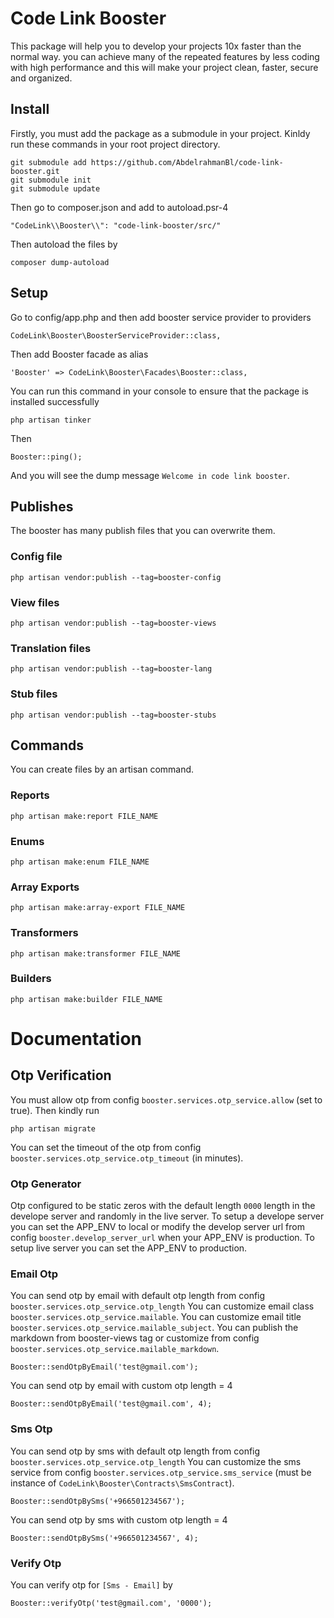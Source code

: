 # Code Link Booster
This package will help you to develop your projects 10x faster than the normal way. you can achieve many of the repeated features by less coding with high performance and this will make your project clean, faster, secure and organized.

## Install
Firstly, you must add the package as a submodule in your project.
Kinldy run these commands in your root project directory.
```
git submodule add https://github.com/AbdelrahmanBl/code-link-booster.git
git submodule init
git submodule update

```
Then go to composer.json and add to autoload.psr-4
```
"CodeLink\\Booster\\": "code-link-booster/src/"
```
Then autoload the files by
```
composer dump-autoload
```

## Setup
Go to config/app.php and then add booster service provider to providers
```
CodeLink\Booster\BoosterServiceProvider::class,
```
Then add Booster facade as alias
```
'Booster' => CodeLink\Booster\Facades\Booster::class,
```
You can run this command in your console to ensure that the package is installed successfully
```
php artisan tinker
```
Then
```
Booster::ping();
```
And you will see the dump message `Welcome in code link booster`.

## Publishes
The booster has many publish files that you can overwrite them.
### Config file
```
php artisan vendor:publish --tag=booster-config
```
### View files
```
php artisan vendor:publish --tag=booster-views
```
### Translation files
```
php artisan vendor:publish --tag=booster-lang
```
### Stub files
```
php artisan vendor:publish --tag=booster-stubs
```

## Commands
You can create files by an artisan command.
### Reports
```
php artisan make:report FILE_NAME
```
### Enums
```
php artisan make:enum FILE_NAME
```
### Array Exports
```
php artisan make:array-export FILE_NAME
```
### Transformers
```
php artisan make:transformer FILE_NAME
```
### Builders
```
php artisan make:builder FILE_NAME
```

# Documentation

## Otp Verification
You must allow otp from config `booster.services.otp_service.allow` (set to true).
Then kindly run 
```
php artisan migrate
```
You can set the timeout of the otp from config `booster.services.otp_service.otp_timeout` (in minutes).
### Otp Generator
Otp configured to be static zeros with the default length `0000` length in the develope server and randomly in the live server. 
To setup a develope server you can set the APP_ENV to local or modify the develop server url from config `booster.develop_server_url` when your APP_ENV is production.
To setup live server you can set the APP_ENV to production.
### Email Otp
You can send otp by email with default otp length from config `booster.services.otp_service.otp_length`
You can customize email class `booster.services.otp_service.mailable`.
You can customize email title `booster.services.otp_service.mailable_subject`.
You can publish the markdown from booster-views tag or customize from config `booster.services.otp_service.mailable_markdown`. 
```
Booster::sendOtpByEmail('test@gmail.com');
```
You can send otp by email with custom otp length = 4
```
Booster::sendOtpByEmail('test@gmail.com', 4);
```
### Sms Otp
You can send otp by sms with default otp length from config `booster.services.otp_service.otp_length`
You can customize the sms service from config `booster.services.otp_service.sms_service` (must be instance of `CodeLink\Booster\Contracts\SmsContract`).
```
Booster::sendOtpBySms('+966501234567');
```
You can send otp by sms with custom otp length = 4
```
Booster::sendOtpBySms('+966501234567', 4);
```
### Verify Otp
You can verify otp for `[Sms - Email]` by
```
Booster::verifyOtp('test@gmail.com', '0000');
```
